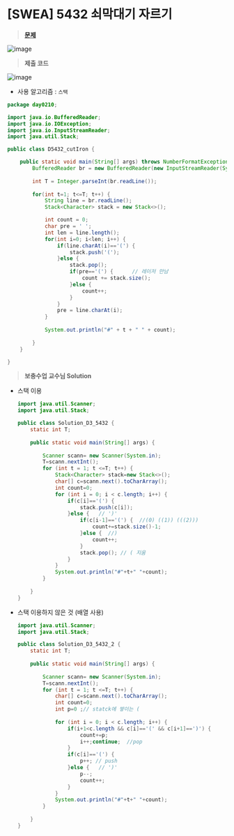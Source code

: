 # [SWEA] 5432 쇠막대기 자르기
> **[문제](https://swexpertacademy.com/main/code/problem/problemDetail.do?contestProbId=AWVl47b6DGMDFAXm)**
> 
![image](https://user-images.githubusercontent.com/80896077/174948887-32f91687-b385-48e5-808d-3d9a656bdef4.png)

> **제출 코드**

![image](https://user-images.githubusercontent.com/80896077/174948994-2664f7a8-5e28-4351-840f-dcc061e33bad.png)

- 사용 알고리즘 : `스택`

```java
package day0210;

import java.io.BufferedReader;
import java.io.IOException;
import java.io.InputStreamReader;
import java.util.Stack;

public class D5432_cutIron {

	public static void main(String[] args) throws NumberFormatException, IOException {
		BufferedReader br = new BufferedReader(new InputStreamReader(System.in));
		
		int T = Integer.parseInt(br.readLine());
		
		for(int t=1; t<=T; t++) {
			String line = br.readLine();
			Stack<Character> stack = new Stack<>();

			int count = 0;
			char pre = ' ';
			int len = line.length();
			for(int i=0; i<len; i++) {
				if(line.charAt(i)=='(') {
					stack.push('(');
				}else {
					stack.pop();
					if(pre=='(') {		// 레이저 만남
						count += stack.size();
					}else {
						count++;
					}
				}
				pre = line.charAt(i);
			}
			
			System.out.println("#" + t + " " + count);
			
		}
	}

}
```

> **보충수업 교수님 Solution**
> 
- 스택 이용
    ```java
    import java.util.Scanner;
    import java.util.Stack;
    
    public class Solution_D3_5432 {
    	static int T;
    	
    	public static void main(String[] args) {
    		
    		Scanner scann= new Scanner(System.in);
    		T=scann.nextInt();
    		for (int t = 1; t <=T; t++) {
    			Stack<Character> stack=new Stack<>();
    			char[] c=scann.next().toCharArray();
    			int count=0;
    			for (int i = 0; i < c.length; i++) {
    				if(c[i]=='(') {
    					stack.push(c[i]);
    				}else {   // ')'
    					if(c[i-1]=='(') {  //(0) ((1)) (((2)))
    						count+=stack.size()-1;
    					}else {  //)
    						count++;
    					}
    					stack.pop(); // ( 지움
    				}
    			}
    			System.out.println("#"+t+" "+count);
    		}
    		
    	}
    }
    ```
    
- 스택 이용하지 않은 것 (배열 사용)
    
    ```java
    import java.util.Scanner;
    import java.util.Stack;
    
    public class Solution_D3_5432_2 {
    	static int T;
    	
    	public static void main(String[] args) {
    		
    		Scanner scann= new Scanner(System.in);
    		T=scann.nextInt();
    		for (int t = 1; t <=T; t++) {
    			char[] c=scann.next().toCharArray();
    			int count=0;
    			int p=0 ;// statck에 쌓이는 (
    			
    			for (int i = 0; i < c.length; i++) {
    				if(i+1<c.length && c[i]=='(' && c[i+1]==')') {
    					count+=p;
    					i++;continue;  //pop
    				}
    				if(c[i]=='(') {
    					p++; // push
    				}else {   // ')'
    					p--;
    					count++;
    				}
    			}
    			System.out.println("#"+t+" "+count);
    		}
    		
    	}
    }
    ```
